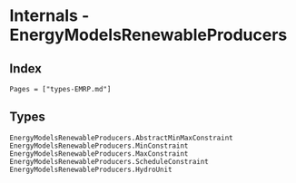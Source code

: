 # Internals - EnergyModelsRenewableProducers

## Index

```@index
Pages = ["types-EMRP.md"]
```

## Types

```@docs
EnergyModelsRenewableProducers.AbstractMinMaxConstraint
EnergyModelsRenewableProducers.MinConstraint
EnergyModelsRenewableProducers.MaxConstraint
EnergyModelsRenewableProducers.ScheduleConstraint
EnergyModelsRenewableProducers.HydroUnit
```
